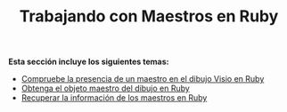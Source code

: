 ﻿---
title: Trabajando con Maestros en Ruby
type: docs
weight: 20
url: /es/java/working-with-masters-in-ruby/
---
**Esta sección incluye los siguientes temas:**

- [Compruebe la presencia de un maestro en el dibujo Visio en Ruby](/diagram/es/java/check-presence-of-a-master-in-the-visio-drawing-in-ruby/)
- [Obtenga el objeto maestro del dibujo en Ruby](/diagram/es/java/get-master-object-from-drawing-in-ruby/)
- [Recuperar la información de los maestros en Ruby](/diagram/es/java/retrieve-the-masters-information-in-ruby/)
